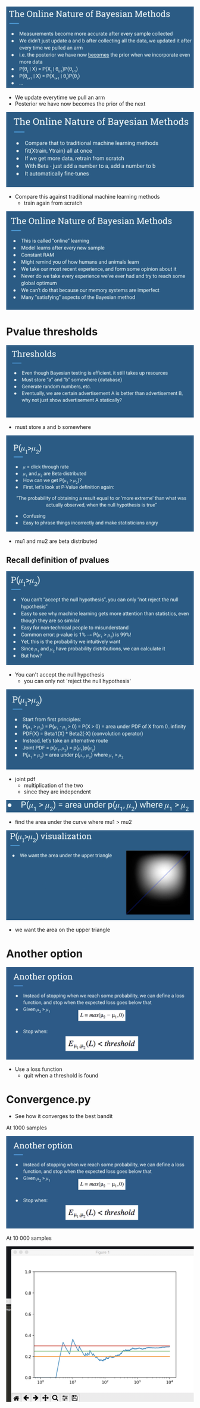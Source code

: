 ![](2017-10-31-19-20-59.png)

- We update everytime we pull an arm
- Posterior we have now becomes the prior of the next

![](2017-10-31-19-22-42.png)
- Compare this against traditional machine learning methods
    - train again from scratch

![](2017-10-31-19-22-27.png)

# Pvalue thresholds


![](2017-10-31-19-24-02.png)

- must store a and b somewhere

![](2017-10-31-19-24-49.png)

- mu1 and mu2 are beta distributed

## Recall definition of pvalues

![](2017-10-31-19-25-38.png)
- You can't accept the null hypothesis
    - you can only not 'reject the null hypothesis'

![](2017-10-31-19-27-03.png)

- joint pdf
    - multiplication of the two
    - since they are independent

![](2017-10-31-19-27-57.png)
- find the area under the curve where mu1 > mu2

![](2017-10-31-19-28-45.png)

- we want the area on the upper triangle

# Another option
![](2017-10-31-19-29-55.png)

- Use a loss function
    - quit when a threshold is found

# Convergence.py

- See how it converges to the best bandit

At 1000 samples

![](2017-10-31-19-36-56.png)

At 10 000 samples

![](2017-10-31-19-37-49.png)